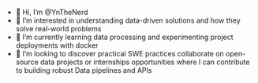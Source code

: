 - 👋 Hi, I’m @YnTheNerd
- 👀 I’m interested in understanding data-driven solutions and how they solve real-world problems
- 🌱 I’m currently learning data processing and experimenting project deployments with docker
- 💞️ I’m looking to discover practical SWE practices collaborate on open-source data projects or internships opportunities where I can contribute to building robust Data pipelines and APIs


<!---
YnTheNerd/YnTheNerd is a ✨ special ✨ repository because its `README.md` (this file) appears on your GitHub profile.
You can click the Preview link to take a look at your changes.
--->
